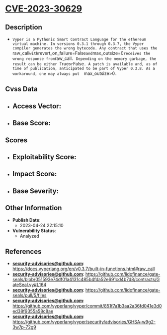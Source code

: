 
# [CVE-2023-30629](https://docs.vyperlang.org/en/v0.3.7/built-in-functions.html#raw_call)

## Description

- `Vyper is a Pythonic Smart Contract Language for the ethereum virtual machine. In versions 0.3.1 through 0.3.7, the Vyper compiler generates the wrong bytecode. Any contract that uses the `raw_call` with `revert_on_failure=False` and `max_outsize=0` receives the wrong response from `raw_call`. Depending on the memory garbage, the result can be either `True` or `False`. A patch is available and, as of time of publication, anticipated to be part of Vyper 0.3.8. As a workaround, one may always put  `max_outsize>0`.`

## Cvss Data

- **Access Vector**:
  - 
- **Base Score**:
  - 

## Scores

- **Exploitability Score**:
  - 
- **Impact Score**:
  - 
- **Base Severity**:
  - 

## Other Information

- **Publish Date**:
  - 2023-04-24 22:15:10
- **Vulnerability Status**:
  - Analyzed

## References

- **security-advisories@github.com**: https://docs.vyperlang.org/en/v0.3.7/built-in-functions.html#raw_call
- **security-advisories@github.com**: https://github.com/lidofinance/gate-seals/blob/051593e74df01a4131c485b4fda52e691cd4b7d8/contracts/GateSeal.vy#L164
- **security-advisories@github.com**: https://github.com/lidofinance/gate-seals/pull/5/files
- **security-advisories@github.com**: https://github.com/vyperlang/vyper/commit/851f7a1b3aa2a36fd041e3d0ed38f9355a58c8ae
- **security-advisories@github.com**: https://github.com/vyperlang/vyper/security/advisories/GHSA-w9g2-3w7p-72g9
